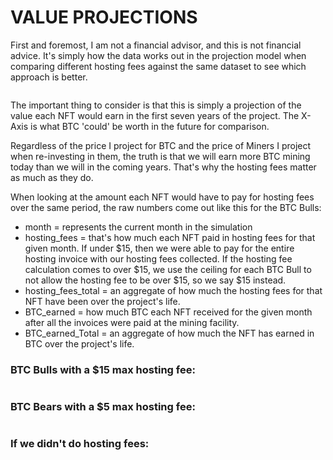 # VALUE PROJECTIONS

First and foremost, I am not a financial advisor, and this is not financial advice. It's simply how the data works out in the projection model when comparing different hosting fees against the same dataset to see which approach is better.&#x20;

<figure><img src="../../../../.gitbook/assets/image (2) (1).png" alt=""><figcaption></figcaption></figure>

The important thing to consider is that this is simply a projection of the value each NFT would earn in the first seven years of the project. The X-Axis is what BTC 'could' be worth in the future for comparison.&#x20;

Regardless of the price I project for BTC and the price of Miners I project when re-investing in them, the truth is that we will earn more BTC mining today than we will in the coming years. That's why the hosting fees matter as much as they do. &#x20;



When looking at the amount each NFT would have to pay for hosting fees over the same period, the raw numbers come out like this for the BTC Bulls:

* month = represents the current month in the simulation&#x20;
* hosting\_fees = that's how much each NFT paid in hosting fees for that given month. If under $15, then we were able to pay for the entire hosting invoice with our hosting fees collected. If the hosting fee calculation comes to over $15, we use the ceiling for each BTC Bull to not allow the hosting fee to be over $15, so we say $15 instead. &#x20;
* hosting\_fees\_total =  an aggregate of how much the hosting fees for that NFT have been over the project's life.&#x20;
* BTC\_earned = how much BTC each NFT received for the given month after all the invoices were paid at the mining facility. &#x20;
* BTC\_earned\_Total = an aggregate of how much the NFT has earned in BTC over the project's life.&#x20;

### BTC Bulls with a $15 max hosting fee:

<figure><img src="../../../../.gitbook/assets/image (4).png" alt=""><figcaption></figcaption></figure>

### BTC Bears with a $5 max hosting fee:

<figure><img src="../../../../.gitbook/assets/image (3).png" alt=""><figcaption></figcaption></figure>

### If we didn't do hosting fees:

<figure><img src="../../../../.gitbook/assets/image (10).png" alt=""><figcaption></figcaption></figure>
